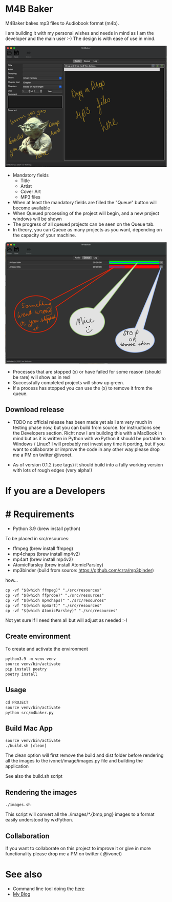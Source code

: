 # M4B Baker

M4Baker bakes mp3 files to Audiobook format (m4b).

I am building it with my personal wishes and needs in mind as I am the developer and the main user :-)
The design is with ease of use in mind.

![](doc/Screen-meta.png)

* Mandatory fields
    * Title
    * Artist
    * Cover Art
    * MP3 files
* When at least the mandatory fields are filled the "Queue" button will become available
* When Queued processing of the project will begin, and a new project windows will be shown
* The progress of all queued projects can be seen on the Queue tab.
* In theory, you can Queue as many projects as you want, depending on the capacity of your machine.

![](doc/Screen-queue.png)

* Processes that are stopped (x) or have failed for some reason (should be rare) will show as in red
* Successfully completed projects will show up green.
* If a process has stopped you can use the (x) to remove it from the queue.

## Download release

* TODO no official release has been made yet als I am very much in testing phase now, but you can build from source. for
  instructions see the Developers section. Richt now I am building this with a MacBook in mind but as it is written in
  Python with wxPython it should be portable to Windows / Linux? I will probably not invest any time it porting, but if
  you want to collaborate or improve the code in any other way please drop me a PM on twitter @ivonet.

* As of version 0.1.2 (see tags) it should build into a fully working version with lots of rough edges (very alpha!)

# If you are a Developers

# # Requirements

- Python 3.9 (brew install python)

To be placed in src/resources:

- ffmpeg (brew install ffmpeg)
- mp4chaps (brew install mp4v2)
- mp4art (brew install mp4v2)
- AtomicParsley (brew install AtomicParsley)
- mp3binder (build from source: https://github.com/crra/mp3binder)

how...

```shell
cp -vf "$(which ffmpeg)" "./src/resources"
cp -vf "$(which ffprobe)" "./src/resources"
cp -vf "$(which mp4chaps)" "./src/resources"
cp -vf "$(which mp4art)" "./src/resources"
cp -vf "$(which AtomicParsley)" "./src/resources"
```

Not yet sure if I need them all but will adjust as needed :-)

## Create environment

To create and activate the environment

```shell
python3.9 -m venv venv
source venv/bin/activate
pip install poetry 
poetry install
```

## Usage

```shell
cd PROJECT
source venv/bin/activate
python src/m4baker.py
```

## Build Mac App

```shell
source venv/bin/activate
./build.sh [clean]
```

The clean option will first remove the build and dist folder before rendering all the images to the
ivonet/image/images.py file and building the application

See also the build.sh script

## Rendering the images

```shell
./images.sh
```

This script will convert all the ./images/*.{bmp,png} images to a format easily understood by wxPython.

## Collaboration

If you want to collaborate on this project to improve it or give in more functionality please drop me a PM on twitter (
@ivonet)

# See also

* Command line tool doing the [here](https://github.com/IvoNet/docker-mediatools/)
* [My Blog](https://www.ivonet.nl) 
